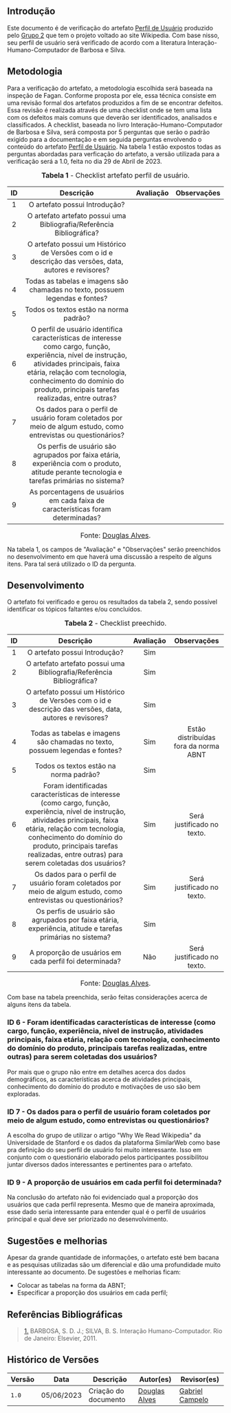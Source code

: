 ## Introdução
Este documento é de verificação do artefato [Perfil de Usuário](https://interacao-humano-computador.github.io/2023.1-Wikipedia/analise-de-requisitos/perfilDeUsuario/) produzido pelo [Grupo 2](https://interacao-humano-computador.github.io/2023.1-Wikipedia/) que tem o projeto voltado ao site Wikipedia. Com base nisso, seu perfil de usuário será verificado de acordo com a literatura Interação-Humano-Computador de Barbosa e Silva.

## Metodologia

Para a verificação do artefato, a metodologia escolhida será baseada na inspeção de Fagan. Conforme proposta por ele, essa técnica consiste em uma revisão formal dos artefatos produzidos a fim de se encontrar defeitos. Essa revisão é realizada através de uma checklist onde se tem uma lista com os defeitos mais comuns que deverão ser identificados, analisados e classificados. 
A checklist, baseada no livro Interação-Humano-Computador de Barbosa e Silva, será composta por 5 perguntas que serão o padrão exigido para a documentação e em seguida perguntas envolvendo o conteúdo do artefato [Perfil de Usuário](https://interacao-humano-computador.github.io/2023.1-Wikipedia/analise-de-requisitos/perfilDeUsuario/). Na tabela 1 estão expostos todas as perguntas abordadas para verficação do artefato, a versão utilizada para a verificação será a 1.0, feita no dia 29 de Abril de 2023.


<font size="3"><p style="text-align: center"><b>Tabela 1</b> - Checklist artefato perfil de usuário. </p></font>

| ID  | Descrição     | Avaliação | Observações |
| :---: | :---------------------------------------------------------------------------------------------------------------: | :---------: | :-----------: |
| 1   | O artefato possui Introdução?     |          |             |
| 2   | O artefato artefato possui uma Bibliografia/Referência Bibliográfica?        |           |             |
| 3   | O artefato possui um Histórico de Versões com o id e descrição das versões, data, autores e revisores? |           |            |
| 4   | Todas as tabelas e imagens são chamadas no texto, possuem legendas e fontes?  |  |  |
| 5   | Todos os textos estão na norma padrão?  |  |  |
| 6   | O perfil de usuário identifica características de interesse como cargo, função, experiência, nível de instrução, atividades principais, faixa etária, relação com tecnologia, conhecimento do domínio do produto, principais tarefas realizadas, entre outras? | |  |
| 7   | Os dados para o perfil de usuário foram coletados por meio de algum estudo, como entrevistas ou questionários?  | |  |
| 8   | Os perfis de usuário são agrupados por faixa etária, experiência com o produto, atitude perante tecnologia e tarefas primárias no sistema?  | |  |
| 9   | As porcentagens de usuários em cada faixa de características foram determinadas?  | |  |

<font size="3"><p style="text-align: center">Fonte: [Douglas Alves](https://github.com/dougAlvs).</p></font>

Na tabela 1, os campos de "Avaliação" e "Observações" serão preenchidos no desenvolvimento em que haverá uma discussão a respeito de alguns itens. Para tal será utilizado o ID da pergunta.

## Desenvolvimento
O artefato foi verificado e gerou os resultados da tabela 2, sendo possível identificar os tópicos faltantes e/ou concluídos.

<font size="3"><p style="text-align: center"><b>Tabela 2</b> - Checklist preechido. </p></font> 

| ID  | Descrição     | Avaliação | Observações |
| :---: | :---------------------------------------------------------------------------------------------------------------: | :---------: | :-----------: |
| 1   | O artefato possui Introdução?     |    Sim      |             |
| 2   | O artefato artefato possui uma Bibliografia/Referência Bibliográfica?        |     Sim      |             |
| 3   | O artefato possui um Histórico de Versões com o id e descrição das versões, data, autores e revisores? |     Sim      |            |
| 4   | Todas as tabelas e imagens são chamadas no texto, possuem legendas e fontes?  | Sim | Estão distribuídas fora da norma ABNT |
| 5   | Todos os textos estão na norma padrão?  | Sim |  |
| 6   | Foram identificadas características de interesse (como cargo, função, experiência, nível de instrução, atividades principais, faixa etária, relação com tecnologia, conhecimento do domínio do produto, principais tarefas realizadas, entre outras) para serem coletadas dos usuários? | Sim | Será justificado no texto. |
| 7   | Os dados para o perfil de usuário foram coletados por meio de algum estudo, como entrevistas ou questionários?  | Sim | Será justificado no texto. |
| 8   | Os perfis de usuário são agrupados por faixa etária, experiência, atitude e tarefas primárias no sistema?  | Sim |  |
| 9   | A proporção de usuários em cada perfil foi determinada?  | Não | Será justificado no texto. |

<font size="3"><p style="text-align: center">Fonte: [Douglas Alves](https://github.com/dougAlvs).</p></font>

Com base na tabela preenchida, serão feitas considerações acerca de alguns itens da tabela.

### ID 6 - Foram identificadas características de interesse (como cargo, função, experiência, nível de instrução, atividades principais, faixa etária, relação com tecnologia, conhecimento do domínio do produto, principais tarefas realizadas, entre outras) para serem coletadas dos usuários?

Por mais que o grupo não entre em detalhes acerca dos dados demográficos, as características acerca de atividades principais, conhecimento do domínio do produto e motivações de uso são bem exploradas.

### ID 7 - Os dados para o perfil de usuário foram coletados por meio de algum estudo, como entrevistas ou questionários?

A escolha do grupo de utilizar o artigo "Why We Read Wikipedia" da Universidade de Stanford e os dados da plataforma SimilarWeb como base pra definição do seu perfil de usuário foi muito interessante. Isso em conjunto com o questionário elaborado pelos participantes possibilitou juntar diversos dados interessantes e pertinentes para o artefato.

### ID 9 - A proporção de usuários em cada perfil foi determinada?

Na conclusão do artefato não foi evidenciado qual a proporção dos usuários que cada perfil representa. Mesmo que de maneira aproximada, esse dado seria interessante para entender qual é o perfil de usuários principal e qual deve ser priorizado no desenvolvimento.

## Sugestões e melhorias

Apesar da grande quantidade de informações, o artefato esté bem bacana e as pesquisas utilizadas são um diferencial e dão uma profundidade muito interessante ao documento. De sugestões e melhorias ficam:

* Colocar as tabelas na forma da ABNT;
* Especificar a proporção dos usuários em cada perfil;
 

## Referências Bibliográficas
> <a id="REF1" href="#anchor_1">1.</a> BARBOSA, S. D. J.; SILVA, B. S. Interação Humano-Computador. Rio de Janeiro: Elsevier, 2011.

## Histórico de Versões

Versão  |   Data   | Descrição | Autor(es) | Revisor(es)
--------- | ------ | ------ | ---------- | ----------
 `1.0` | 05/06/2023 | Criação do documento |  [Douglas Alves](https://github.com/dougalvs) | [Gabriel Campelo](https://github.com/g16c) |
